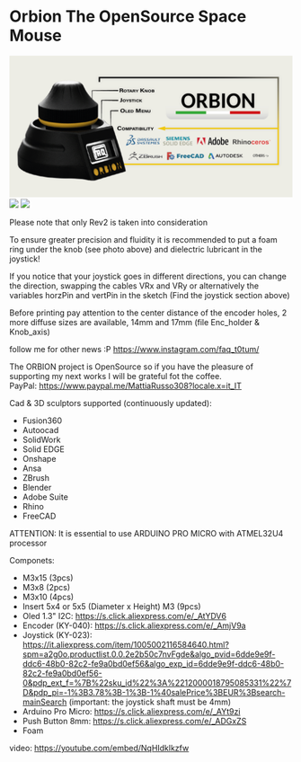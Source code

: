 # Orbion The OpenSource Space Mouse

![](IMG/displays.png)
![](IMG/Orbiter_menu_SCH.png)
![](IMG/home_ele_sch.png)

Please note that only Rev2 is taken into consideration

To ensure greater precision and fluidity it is recommended to put a foam ring under the knob (see photo above) and dielectric lubricant in the joystick!

If you notice that your joystick goes in different directions, you can change the direction, swapping the cables VRx and VRy or alternatively the variables horzPin and vertPin in the sketch (Find the joystick section above)

Before printing pay attention to the center distance of the encoder holes, 2 more diffuse sizes are available, 14mm and 17mm (file Enc_holder & Knob_axis)

follow me for other news :P
https://www.instagram.com/faq_t0tum/

The ORBION project is OpenSource so if you have the pleasure of supporting my next works I will be grateful fot the coffee.  
PayPal: https://www.paypal.me/MattiaRusso308?locale.x=it_IT

Cad & 3D sculptors supported (continuously updated):
- Fusion360
- Autoocad
- SolidWork
- Solid EDGE
- Onshape
- Ansa
- ZBrush
- Blender
- Adobe Suite
- Rhino
- FreeCAD

ATTENTION: It is essential to use ARDUINO PRO MICRO with ATMEL32U4 processor

Componets:
- M3x15 (3pcs)
- M3x8 (2pcs)
- M3x10 (4pcs)
- Insert 5x4 or 5x5 (Diameter x Height) M3 (9pcs)
- Oled 1.3" I2C: 
https://s.click.aliexpress.com/e/_AtYDV6
- Encoder (KY-040): 
https://s.click.aliexpress.com/e/_AmjV9a
- Joystick (KY-023): 
https://it.aliexpress.com/item/1005002116584640.html?spm=a2g0o.productlist.0.0.2e2b50c7nvFgde&algo_pvid=6dde9e9f-ddc6-48b0-82c2-fe9a0bd0ef56&algo_exp_id=6dde9e9f-ddc6-48b0-82c2-fe9a0bd0ef56-0&pdp_ext_f=%7B%22sku_id%22%3A%2212000018795085331%22%7D&pdp_pi=-1%3B3.78%3B-1%3B-1%40salePrice%3BEUR%3Bsearch-mainSearch (important: the joystick shaft must be 4mm)
- Arduino Pro Micro:
https://s.click.aliexpress.com/e/_AYt9zi
- Push Button 8mm:
https://s.click.aliexpress.com/e/_ADGxZS
- Foam

video: https://youtube.com/embed/NqHIdklkzfw

